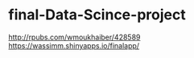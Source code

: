 # final-Data-Scince-project
http://rpubs.com/wmoukhaiber/428589
https://wassimm.shinyapps.io/finalapp/
